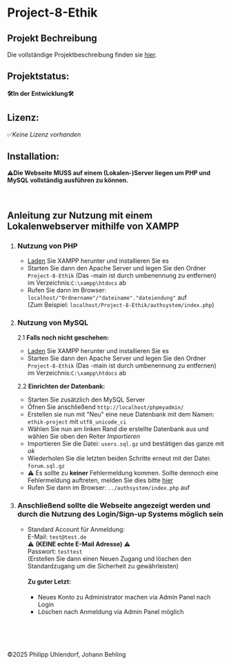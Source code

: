# Project-8-Ethik

## Projekt Bechreibung
Die vollständige Projektbeschreibung finden sie [hier](https://github.com/Ninjarock22/Project-8-Ethik/blob/main/Project%20Description).

## Projektstatus:
**🛠️In der Entwicklung🛠️**
<br>
## Lizenz:
✅*Keine Lizenz vorhanden*
<br>
## Installation:

**⚠️Die Webseite MUSS auf einem (Lokalen-)Server liegen um PHP und MySQL vollständig ausführen zu können.**

<br>

## Anleitung zur Nutzung mit einem Lokalenwebserver mithilfe von XAMPP

1. ### Nutzung von PHP
    - [Laden](https://www.apachefriends.org/download.html) Sie XAMPP herunter und installieren Sie es
    - Starten Sie dann den Apache Server und legen Sie den Ordner `Project-8-Ethik` (Das -main ist durch umbenennung zu entfernen) im Verzeichnis:`C:\xampp\htdocs` ab
    - Rufen Sie dann im Browser: `localhost/"Ordnername"/"dateiname"."dateiendung"` auf <br> (Zum Beispiel: `localhost/Project-8-Ethik/authsystem/index.php`)

2. ### Nutzung von MySQL
   2.1 **Falls noch nicht geschehen:** <br>
    - [Laden](https://www.apachefriends.org/download.html) Sie XAMPP herunter und installieren Sie es<br>
    - Starten Sie dann den Apache Server und legen Sie den Ordner `Project-8-Ethik` (Das -main ist durch umbenennung zu entfernen) im Verzeichnis:`C:\xampp\htdocs` ab
    
   2.2 **Einrichten der Datenbank:**
    - Starten Sie zusätzlich den MySQL Server
    - Öfnen Sie anschließend `http://localhost/phpmyadmin/`
    - Erstellen sie nun mit "Neu" eine neue Datenbank mit dem Namen: `ethik-project` mit `utf8_unicode_ci`
    - Wählen Sie nun am linken Rand die erstellte Datenbank aus und wählen Sie oben den Reiter *Importieren*
    - Importieren Sie die Datei: `users.sql.gz` und bestätigen das ganze mit *ok*
    - Wiederholen Sie die letzten beiden Schritte erneut mit der Datei: `forum.sql.gz`
    - ⚠️ Es sollte zu **keiner** Fehlermeldung kommen. Sollte dennoch eine Fehlermeldung auftreten, melden Sie dies bitte [hier](https://github.com/Ninjarock22/Project-8-Ethik/issues)
    - Rufen Sie dann im Browser: `../authsystem/index.php` auf

4. ### Anschließend sollte die Webseite angezeigt werden und durch die Nutzung des Login/Sign-up Systems möglich sein
    - Standard Account für Anmeldung:<br>
        E-Mail: `test@test.de` <br>
        ⚠️ **(KEINE echte E-Mail Adresse)** ⚠️ <br>
        Passwort: `testtest`<br>
        (Erstellen Sie dann einen Neuen Zugang und löschen den Standardzugang um die Sicherheit zu gewährleisten)<br>
        #### Zu guter Letzt:
        - Neues Konto zu Administrator machen via Admin Panel nach Login
        - Löschen nach Anmeldung via Admin Panel möglich
        <br>
        <br>
<br>
<br>
   ©2025 Philipp Uhlendorf, Johann Behling
